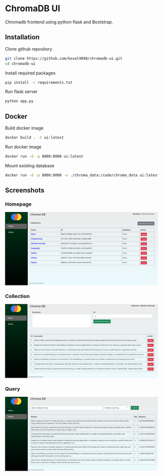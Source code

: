 # ChromaDB UI

Chromadb frontend using python flask and Bootstrap.

## Installation

Clone github repository

```bash
git clone https://github.com/keval9098/chromadb-ui.git
cd chromadb-ui
```

Install required packages
```bash
pip install -r requirements.txt
```

Run flask server
```bash
python app.py
```

## Docker

Build docker image

```bash
docker build . -t ui:latest
```

Run docker image

```bash
docker run -d -p 8000:8000 ui:latest
```
Mount existing database

```bash
docker run -d -p 8000:8000 -v ./chroma_data:/code/chroma_data ui:latest
```

## Screenshots

### Homepage

![Homepage](screenshots/chroma.png)

### Collection

![Collection](screenshots/add.png)

### Query

![Query](screenshots/query.png)
